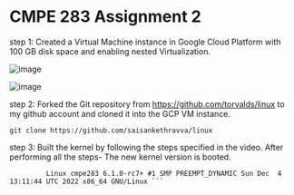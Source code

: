 # CMPE 283 Assignment 2

step 1: Created a Virtual Machine instance in Google Cloud Platform with 100 GB disk space and enabling nested Virtualization.  

![image](https://user-images.githubusercontent.com/38378122/205823594-48fcb850-dffd-4473-beb3-da84d691a95a.png)  


![image](https://user-images.githubusercontent.com/38378122/205823686-2e9011f3-e6cc-4e6f-b76b-6f02d31e9370.png)


step 2:  Forked the Git repository from https://github.com/torvalds/linux to my github account and cloned it into the GCP VM instance.   

```git clone https://github.com/saisankethravva/linux ```

step 3: Built the kernel by following the steps specified in the video. After performing all the steps- The new kernel version is booted.   
   
``` saisanketh_ravva@cmpe283:~$ uname -a  
         Linux cmpe283 6.1.0-rc7+ #1 SMP PREEMPT_DYNAMIC Sun Dec  4 13:11:44 UTC 2022 x86_64 GNU/Linux ```

